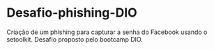 # Desafio-phishing-DIO
Criação de um phishing para capturar a senha do Facebook usando o setoolkit. Desafio proposto pelo bootcamp DIO.
